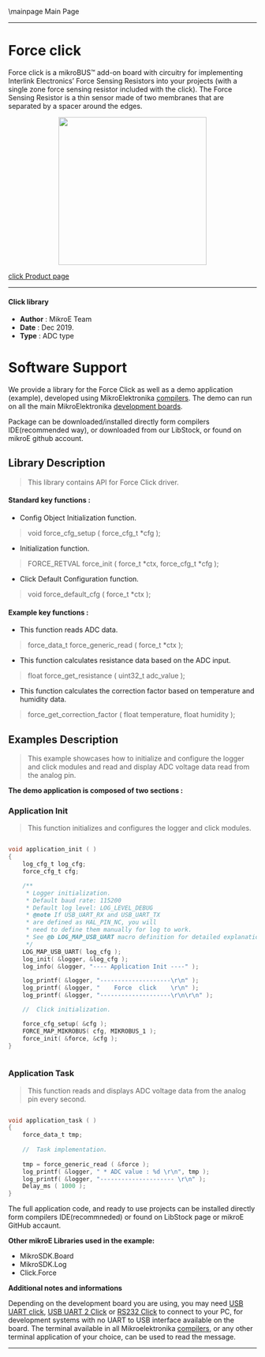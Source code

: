 \mainpage Main Page
 
---
# Force click

Force click is a mikroBUS™ add-on board with circuitry for implementing Interlink Electronics’ Force Sensing Resistors into your projects (with a single zone force sensing resistor included with the click). The Force Sensing Resistor is a thin sensor made of two membranes that are separated by a spacer around the edges.

<p align="center">
  <img src="https://download.mikroe.com/images/click_for_ide/force_click.png" height=300px>
</p>

[click Product page](https://www.mikroe.com/force-click)

---

#### Click library 

- **Author**        : MikroE Team
- **Date**          : Dec 2019.
- **Type**          : ADC type


# Software Support

We provide a library for the Force Click 
as well as a demo application (example), developed using MikroElektronika 
[compilers](https://shop.mikroe.com/compilers). 
The demo can run on all the main MikroElektronika [development boards](https://shop.mikroe.com/development-boards).

Package can be downloaded/installed directly form compilers IDE(recommended way), or downloaded from our LibStock, or found on mikroE github account. 

## Library Description

> This library contains API for Force Click driver.

#### Standard key functions :

- Config Object Initialization function.
> void force_cfg_setup ( force_cfg_t *cfg ); 
 
- Initialization function.
> FORCE_RETVAL force_init ( force_t *ctx, force_cfg_t *cfg );

- Click Default Configuration function.
> void force_default_cfg ( force_t *ctx );


#### Example key functions :

- This function reads ADC data.
> force_data_t force_generic_read ( force_t *ctx );
 
- This function calculates resistance data based on the ADC input.
> float force_get_resistance ( uint32_t adc_value );

- This function calculates the correction factor based on temperature and humidity data.
> force_get_correction_factor ( float temperature, float humidity );

## Examples Description

> This example showcases how to initialize and configure the logger and click modules and 
  read and display ADC voltage data read from the analog pin.

**The demo application is composed of two sections :**

### Application Init 

> This function initializes and configures the logger and click modules. 

```c

void application_init ( )
{
    log_cfg_t log_cfg;
    force_cfg_t cfg;

    /** 
     * Logger initialization.
     * Default baud rate: 115200
     * Default log level: LOG_LEVEL_DEBUG
     * @note If USB_UART_RX and USB_UART_TX 
     * are defined as HAL_PIN_NC, you will 
     * need to define them manually for log to work. 
     * See @b LOG_MAP_USB_UART macro definition for detailed explanation.
     */
    LOG_MAP_USB_UART( log_cfg );
    log_init( &logger, &log_cfg );
    log_info( &logger, "---- Application Init ----" );

    log_printf( &logger, "--------------------\r\n" );
    log_printf( &logger, "    Force  click    \r\n" );
    log_printf( &logger, "--------------------\r\n\r\n" );

    //  Click initialization.

    force_cfg_setup( &cfg );
    FORCE_MAP_MIKROBUS( cfg, MIKROBUS_1 );
    force_init( &force, &cfg );
}
  
```

### Application Task

> This function reads and displays ADC voltage data from the analog pin every second. 

```c

void application_task ( )
{
    force_data_t tmp;
    
    //  Task implementation.
    
    tmp = force_generic_read ( &force );
    log_printf( &logger, " * ADC value : %d \r\n", tmp );
    log_printf( &logger, "--------------------- \r\n" );
    Delay_ms ( 1000 );
}  

```

The full application code, and ready to use projects can be  installed directly form compilers IDE(recommneded) or found on LibStock page or mikroE GitHub accaunt.

**Other mikroE Libraries used in the example:** 

- MikroSDK.Board
- MikroSDK.Log
- Click.Force

**Additional notes and informations**

Depending on the development board you are using, you may need 
[USB UART click](https://shop.mikroe.com/usb-uart-click), 
[USB UART 2 Click](https://shop.mikroe.com/usb-uart-2-click) or 
[RS232 Click](https://shop.mikroe.com/rs232-click) to connect to your PC, for 
development systems with no UART to USB interface available on the board. The 
terminal available in all Mikroelektronika 
[compilers](https://shop.mikroe.com/compilers), or any other terminal application 
of your choice, can be used to read the message.

---
